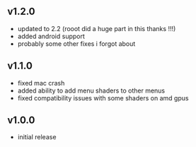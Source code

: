 ## v1.2.0
- updated to 2.2 (rooot did a huge part in this thanks !!!)
- added android support
- probably some other fixes i forgot about

## v1.1.0
- fixed mac crash
- added ability to add menu shaders to other menus
- fixed compatibility issues with some shaders on amd gpus

## v1.0.0
- initial release
